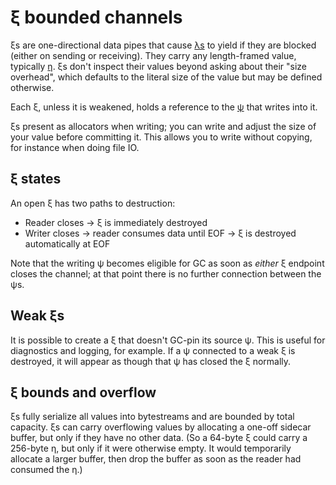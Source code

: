 # ξ bounded channels
ξs are one-directional data pipes that cause [λs](lambda.md) to yield if they are blocked (either on sending or receiving). They carry any length-framed value, typically [η](eta.md). ξs don't inspect their values beyond asking about their "size overhead", which defaults to the literal size of the value but may be defined otherwise.

Each ξ, unless it is weakened, holds a reference to the [ψ](psi.md) that writes into it.

ξs present as allocators when writing; you can write and adjust the size of your value before committing it. This allows you to write without copying, for instance when doing file IO.


## ξ states
An open ξ has two paths to destruction:

+ Reader closes → ξ is immediately destroyed
+ Writer closes → reader consumes data until EOF → ξ is destroyed automatically at EOF

Note that the writing ψ becomes eligible for GC as soon as _either_ ξ endpoint closes the channel; at that point there is no further connection between the ψs.


## Weak ξs
It is possible to create a ξ that doesn't GC-pin its source ψ. This is useful for diagnostics and logging, for example. If a ψ connected to a weak ξ is destroyed, it will appear as though that ψ has closed the ξ normally.


## ξ bounds and overflow
ξs fully serialize all values into bytestreams and are bounded by total capacity. ξs can carry overflowing values by allocating a one-off sidecar buffer, but only if they have no other data. (So a 64-byte ξ could carry a 256-byte η, but only if it were otherwise empty. It would temporarily allocate a larger buffer, then drop the buffer as soon as the reader had consumed the η.)
